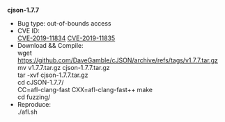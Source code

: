 **cjson-1.7.7**
* Bug type: 
out-of-bounds access
* CVE ID:     
[CVE-2019-11834](https://cve.mitre.org/cgi-bin/cvename.cgi?name=CVE-2019-11834) 
[CVE-2019-11835](https://cve.mitre.org/cgi-bin/cvename.cgi?name=CVE-2019-11834)
* Download && Compile:    
wget https://github.com/DaveGamble/cJSON/archive/refs/tags/v1.7.7.tar.gz    
mv v1.7.7.tar.gz cjson-1.7.7.tar.gz    
tar -xvf cjson-1.7.7.tar.gz      
cd cJSON-1.7.7/    
CC=afl-clang-fast CXX=afl-clang-fast++ make    
cd fuzzing/    
* Reproduce:     
./afl.sh 
